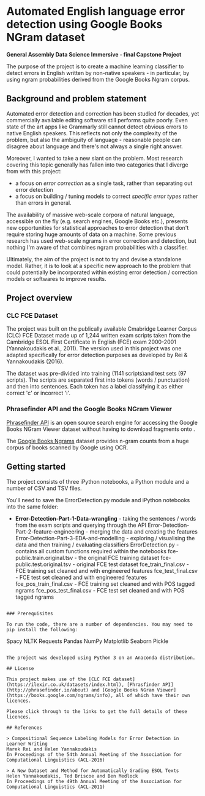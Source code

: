 # Automated English language error detection using Google Books NGram dataset

**General Assembly Data Science Immersive - final Capstone Project** 

The purpose of the project is to create a machine learning classifier to detect errors in English written by non-native speakers - in particular, by using ngram probabilities derived from the Google Books Ngram corpus. 


## Background and problem statement

Automated error detection and correction has been studied for decades, yet commercially available editing software still performs quite poorly. Even state of the art apps like Grammarly still cannot detect obvious errors to native English speakers. This reflects not only the complexity of the problem, but also the ambiguity of language - reasonable people can disagree about language and there's not always a single right answer.

Moreover, I wanted to take a new slant on the problem. Most research covering this topic generally has fallen into two categories that I diverge from with this project:

- a focus on <i>error correction</i> as a single task, rather than separating out error detection
- a focus on building / tuning models to correct <i>specific error types</i> rather than errors in general.

The availability of massive web-scale corpora of natural language, accessible on the fly (e.g. search engines, Google Books etc.), presents new opportunities for statistical approaches to error detection that don't require storing huge amounts of data on a machine. Some previous research has used web-scale ngrams in error correction and detection, but nothing I'm aware of that combines ngram probabilities with a classifier.

Ultimately, the aim of the project is not to try and devise a standalone model. Rather, it is to look at a specific new approach to the problem that could potentially be incorporated within existing error detection / correction models or softwares to improve results.

## Project overview 

### CLC FCE Dataset

The project was built on the publically available Cmabridge Learner Corpus (CLC) FCE Dataset made up of 1,244 written exam scripts taken from the Cambridge ESOL First Certificate in English (FCE) exam 2000-2001 (Yannakoudakis et al., 2011). The version used in this project was one adapted specifically for error detection purposes as developed by Rei & Yannakoudakis (2016). 

The dataset was pre-divided into training (1141 scripts)and test sets (97 scripts). The scripts are separated first into tokens (words / punctuation) and then into sentences. Each token has a label classifying it as either correct 'c' or incorrect 'i'.

### Phrasefinder API and the Google Books NGram Viewer

[Phrasefinder API](http://phrasefinder.io/) is an open source search engine for accessing the Google Books NGram Viewer dataset without having to download fragments onto . 

The [Google Books Ngrams](https://books.google.com/ngrams) dataset provides n-gram counts from a huge corpus of books scanned by Google using OCR.


## Getting started

The project consists of three iPython notebooks, a Python module and a number of CSV and TSV files.

You'll need to save the ErrorDetection.py module and iPython notebooks into the same folder:

- **Error-Detection-Part-1-Data-wrangling** - taking the sentences / words from the exam scripts and querying through the API 
Error-Detection-Part-2-feature-engineering - merging the data and creating the features
Error-Detection-Part-3-EDA-and-modelling - exploring / visualising the data and then training / evaluating classifiers
ErrorDetection.py - contains all custom functions required within the notebooks
fce-public.train.original.tsv - the original FCE training dataset
fce-public.test.original.tsv - original FCE test dataset
fce_train_final.csv - FCE training set cleaned and with engineered features
fce_test_final.csv - FCE test set cleaned and with engineered features
fce_pos_train_final.csv - FCE training set cleaned and with POS tagged ngrams
fce_pos_test_final.csv - FCE test set cleaned and with POS tagged ngrams
```

### Prerequisites

To run the code, there are a number of dependencies. You may need to pip install the following:

```
Spacy
NLTK
Requests
Pandas
NumPy
Matplotlib
Seaborn
Pickle
```

The project was developed using Python 3 on an Anaconda distribution.

## License

This project makes use of the [CLC FCE dataset](https://ilexir.co.uk/datasets/index.html), [Phrasfinder API](http://phrasefinder.io/about) and [Google Books NGram Viewer](https://books.google.com/ngrams/info), all of which have their own licences. 

Please click through to the links to get the full details of these licences.

## References

> Compositional Sequence Labeling Models for Error Detection in Learner Writing
Marek Rei and Helen Yannakoudakis
In Proceedings of the 54th Annual Meeting of the Association for Computational Linguistics (ACL-2016)

> A New Dataset and Method for Automatically Grading ESOL Texts
Helen Yannakoudakis, Ted Briscoe and Ben Medlock
In Proceedings of the 49th Annual Meeting of the Association for Computational Linguistics (ACL-2011)


